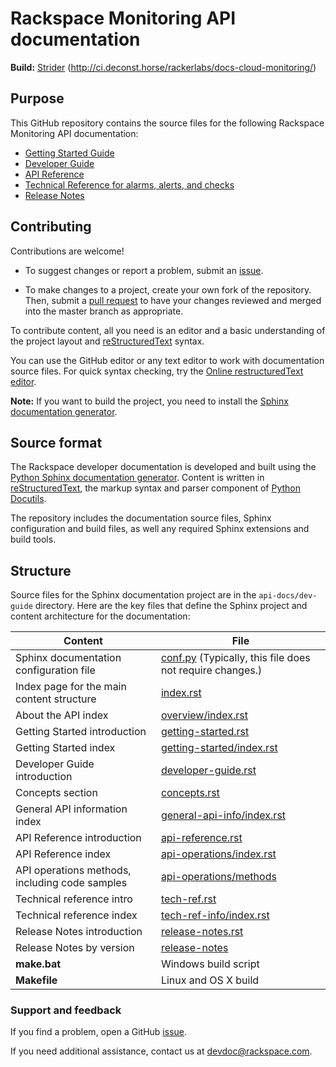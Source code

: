 # Rackspace Monitoring API documentation

**Build:** [Strider](http://ci.deconst.horse/) (http://ci.deconst.horse/rackerlabs/docs-cloud-monitoring/)

## Purpose

This GitHub repository contains the source files for the following Rackspace Monitoring API documentation:

* [Getting Started Guide](https://developer.rackspace.com/docs/cloud-monitoring/v1/developer-guide/#getting-started)
* [Developer Guide](https://developer.rackspace.com/docs/cloud-monitoring/v1/developer-guide/)
* [API Reference](https://developer.rackspace.com/docs/cloud-monitoring/v1/developer-guide/#api-reference)
* [Technical Reference for alarms, alerts, and checks](https://developer.rackspace.com/docs/cloud-monitoring/v1/developer-guide/#technical-reference-info-intro)
* [Release Notes](https://developer.rackspace.com/docs/cloud-monitoring/v1/developer-guide/#release-notes)


## Contributing

Contributions are welcome! 

* To suggest changes or report a problem, submit an [issue](https://github.com/rackerlabs/docs-cloud-monitoring/issues). 

* To make changes to a project, create your own fork of the repository. Then, submit a [pull 
request](https://github.com/rackerlabs/docs-cloud-monitoring/compare?expand=1) to have your changes reviewed 
and merged into the master branch as appropriate.

To contribute content, all you need is an editor and a 
basic understanding of the project layout and [reStructuredText](http://sphinx-doc.org/rest.html) syntax.

You can use the GitHub editor or any text editor to work with documentation source files. For quick syntax checking, try the 
[Online restructuredText editor](http://rst.ninjs.org/). 

**Note:** If you want to build the project, you need to install the [Sphinx documentation generator](http://www.sphinx-doc.org/en/stable/install.html). 

## Source format

The Rackspace developer documentation is developed and built using the [Python Sphinx documentation generator](http://sphinx-doc.org/). Content is 
written in [reStructuredText](http://sphinx-doc.org/rest.html), the markup syntax and parser component of 
[Python Docutils](http://docutils.sourceforge.net/index.html).

The repository includes the documentation source files, 
Sphinx configuration and build files, as well any required Sphinx 
extensions and build tools. 

## Structure

Source files for the Sphinx documentation project are in the ``api-docs/dev-guide`` directory. Here are the key files that define 
the Sphinx project and content architecture for the documentation: 

Content | File
--- | ---
|Sphinx documentation configuration file| [conf.py](https://github.com/rackerlabs/docs-cloud-monitoring/blob/master/api-docs/dev-guide/conf.py) (Typically, this file does not require changes.)
|Index page for the main content structure| [index.rst](https://github.com/rackerlabs/docs-cloud-monitoring/blob/master/api-docs/dev-guide/index.rst)
|About the API index| [overview/index.rst](https://github.com/rackerlabs/docs-cloud-monitoring/blob/master/api-docs/dev-guide/overview/index.rst)
|Getting Started introduction| [getting-started.rst](https://github.com/rackerlabs/docs-cloud-monitoring/blob/master/api-docs/dev-guide/getting-started.rst)
|Getting Started index|[getting-started/index.rst](https://github.com/rackerlabs/docs-cloud-monitoring/blob/master/api-docs/dev-guide/getting-started/index.rst)
|Developer Guide introduction|[developer-guide.rst](https://github.com/rackerlabs/docs-cloud-monitoring/blob/master/api-docs/dev-guide/developer-guide.rst)
|Concepts section| [concepts.rst](https://github.com/rackerlabs/docs-cloud-monitoring/blob/master/api-docs/dev-guide/concepts.rst)
|General API information index|[general-api-info/index.rst](https://github.com/rackerlabs/docs-cloud-monitoring/blob/master/api-docs/dev-guide/general-api-info/index.rst)
|API Reference introduction|[api-reference.rst](https://github.com/rackerlabs/docs-cloud-monitoring/blob/master/api-docs/dev-guide/api-reference.rst)
|API Reference index|[api-operations/index.rst](https://github.com/rackerlabs/docs-cloud-monitoring/blob/master/api-docs/dev-guide/api-operations/index.rst)
|API operations methods, including code samples|[api-operations/methods](https://github.com/rackerlabs/docs-cloud-monitoring/tree/master/api-docs/dev-guide/api-operations/methods) 
|Technical reference intro|[tech-ref.rst](https://github.com/rackerlabs/docs-cloud-monitoring/blob/master/api-docs/dev-guide/tech-ref.rst)
|Technical reference index|[tech-ref-info/index.rst](https://github.com/rackerlabs/docs-cloud-monitoring/blob/master/api-docs/dev-guide/tech-ref-info/index.rst)
|Release Notes introduction|[release-notes.rst](https://github.com/rackerlabs/docs-cloud-monitoring/blob/master/api-docs/dev-guide/release-notes.rst)
|Release Notes by version|[release-notes](https://github.com/rackerlabs/docs-cloud-monitoring/tree/master/api-docs/dev-guide/release-notes)
|**make.bat**|Windows build script
|**Makefile**| Linux and OS X build

### Support and feedback

If you find a problem, open a GitHub [issue](https://github.com/rackerlabs/docs-cloud-monitoring/issues).

If you need additional assistance, contact us at [devdoc@rackspace.com](mailto:devdoc@rackspace.com).
